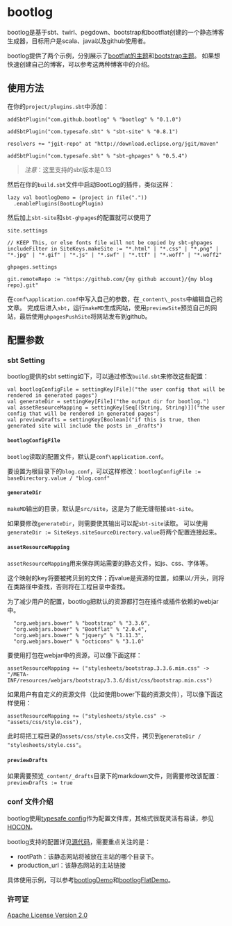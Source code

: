# bootlog

bootlog是基于sbt、twirl、pegdown、bootstrap和bootflat创建的一个静态博客生成器，目标用户是scala、java以及github使用者。

bootlog提供了两个示例，分别展示了[bootflat的主题](http://jasonqu.github.io/bootlogFlatDemo/)和[bootstrap主题](http://jasonqu.github.io/bootlogDemo/)。
如果想快速创建自己的博客，可以参考这两种博客中的介绍。

## 使用方法

在你的`project/plugins.sbt`中添加：

    addSbtPlugin("com.github.bootlog" % "bootlog" % "0.1.0")
    
    addSbtPlugin("com.typesafe.sbt" % "sbt-site" % "0.8.1")
    
    resolvers += "jgit-repo" at "http://download.eclipse.org/jgit/maven"
    
    addSbtPlugin("com.typesafe.sbt" % "sbt-ghpages" % "0.5.4")

> *注意*：这里支持的sbt版本是0.13

然后在你的`build.sbt`文件中启动BootLog的插件，类似这样：

    lazy val bootlogDemo = (project in file("."))
      .enablePlugins(BootLogPlugin)

然后加上`sbt-site`和`sbt-ghpages`的配置就可以使用了

    site.settings
    
    // KEEP This, or else fonts file will not be copied by sbt-ghpages
    includeFilter in SiteKeys.makeSite := "*.html" | "*.css" | "*.png" | "*.jpg" | "*.gif" | "*.js" | "*.swf" | "*.ttf" | "*.woff" | "*.woff2"
    
    ghpages.settings
    
    git.remoteRepo := "https://github.com/{my github account}/{my blog repo}.git"

在`conf\application.conf`中写入自己的参数，在`_content\_posts`中编辑自己的文章。
完成后进入`sbt`，运行`makeMD`生成网站，使用`previewSite`预览自己的网站，最后使用`ghpagesPushSite`将网站发布到github。

## 配置参数

### sbt Setting

bootlog提供的sbt setting如下，可以通过修改`build.sbt`来修改这些配置：

    val bootlogConfigFile = settingKey[File]("the user config that will be rendered in generated pages")
    val generateDir = settingKey[File]("the output dir for bootlog.")
    val assetResourceMapping = settingKey[Seq[(String, String)]]("the user config that will be rendered in generated pages")
    val previewDrafts = settingKey[Boolean]("if this is true, then generated site will include the posts in _drafts")

#### `bootlogConfigFile`

`bootlog`读取的配置文件，默认是`conf\application.conf`。

要设置为根目录下的`blog.conf`，可以这样修改：`bootlogConfigFile := baseDirectory.value / "blog.conf"`

#### `generateDir`

`makeMD`输出的目录，默认是`src/site`，这是为了能无缝衔接`sbt-site`。

如果要修改`generateDir`，则需要使其输出可以配`sbt-site`读取。
可以使用`generateDir := SiteKeys.siteSourceDirectory.value`将两个配置连接起来。

#### `assetResourceMapping`

`assetResourceMapping`用来保存网站需要的静态文件，如js、css、字体等。

这个映射的key将要被拷贝到的文件；而value是资源的位置，如果以`/`开头，则将在类路径中查找，否则将在工程目录中查找。

为了减少用户的配置，bootlog把默认的资源都打包在插件或插件依赖的webjar中。

      "org.webjars.bower" % "bootstrap" % "3.3.6",
      "org.webjars.bower" % "Bootflat" % "2.0.4",
      "org.webjars.bower" % "jquery" % "1.11.3",
      "org.webjars.bower" % "octicons" % "3.1.0"

要使用打包在webjar中的资源，可以像下面这样：

    assetResourceMapping += ("stylesheets/bootstrap.3.3.6.min.css" -> "/META-INF/resources/webjars/bootstrap/3.3.6/dist/css/bootstrap.min.css")

如果用户有自定义的资源文件（比如使用bower下载的资源文件），可以像下面这样使用：

    assetResourceMapping += ("stylesheets/style.css" -> "assets/css/style.css"),

此时将把工程目录的`assets/css/style.css`文件，拷贝到`generateDir / "stylesheets/style.css"`。

#### `previewDrafts`

如果需要预览`_content/_drafts`目录下的markdown文件，则需要修改该配置：`previewDrafts := true`

### conf 文件介绍

bootlog使用[typesafe config](https://github.com/typesafehub/config)作为配置文件库，其格式很既灵活有易读，参见[HOCON](https://github.com/typesafehub/config#using-hocon-the-json-superset)。

bootlog支持的配置详见[源代码](https://github.com/jasonqu/bootlog/blob/master/src/main/resources/reference.conf)，需要重点关注的是：

* rootPath：该静态网站将被放在主站的哪个目录下。
* production_url：该静态网站的主站链接

具体使用示例，可以参考[bootlogDemo](http://jasonqu.github.io/bootlogDemo/)和[bootlogFlatDemo](http://jasonqu.github.io/bootlogFlatDemo/)。

### 许可证

[Apache License Version 2.0](http://www.apache.org/licenses/LICENSE-2.0)
